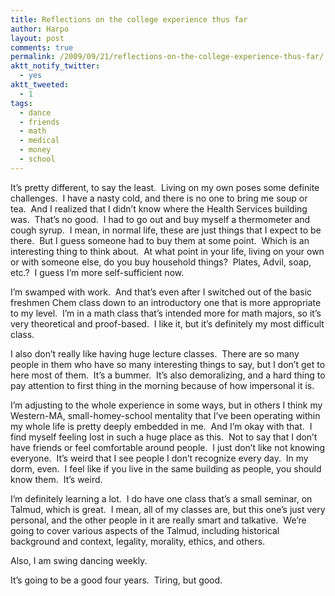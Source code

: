 ```yaml
---
title: Reflections on the college experience thus far
author: Harpo
layout: post
comments: true
permalink: /2009/09/21/reflections-on-the-college-experience-thus-far/
aktt_notify_twitter:
  - yes
aktt_tweeted:
  - 1
tags:
  - dance
  - friends
  - math
  - medical
  - money
  - school
---
```

It&#8217;s pretty different, to say the least.  Living on my own poses some definite challenges.  I have a nasty cold, and there is no one to bring me soup or tea.  And I realized that I didn&#8217;t know where the Health Services building was.  That&#8217;s no good.  I had to go out and buy myself a thermometer and cough syrup.  I mean, in normal life, these are just things that I expect to be there.  But I guess someone had to buy them at some point.  Which is an interesting thing to think about.  At what point in your life, living on your own or with someone else, do you buy household things?  Plates, Advil, soap, etc.?  I guess I&#8217;m more self-sufficient now.

I&#8217;m swamped with work.  And that&#8217;s even after I switched out of the basic freshmen Chem class down to an introductory one that is more appropriate to my level.  I&#8217;m in a math class that&#8217;s intended more for math majors, so it&#8217;s very theoretical and proof-based.  I like it, but it&#8217;s definitely my most difficult class.

I also don&#8217;t really like having huge lecture classes.  There are so many people in them who have so many interesting things to say, but I don&#8217;t get to here most of them.  It&#8217;s a bummer.  It&#8217;s also demoralizing, and a hard thing to pay attention to first thing in the morning because of how impersonal it is.

I&#8217;m adjusting to the whole experience in some ways, but in others I think my Western-MA, small-homey-school mentality that I&#8217;ve been operating within my whole life is pretty deeply embedded in me.  And I&#8217;m okay with that.  I find myself feeling lost in such a huge place as this.  Not to say that I don&#8217;t have friends or feel comfortable around people.  I just don&#8217;t like not knowing everyone.  It&#8217;s weird that I see people I don&#8217;t recognize every day.  In my dorm, even.  I feel like if you live in the same building as people, you should know them.  It&#8217;s weird.

I&#8217;m definitely learning a lot.  I do have one class that&#8217;s a small seminar, on Talmud, which is great.  I mean, all of my classes are, but this one&#8217;s just very personal, and the other people in it are really smart and talkative.  We&#8217;re going to cover various aspects of the Talmud, including historical background and context, legality, morality, ethics, and others.

Also, I am swing dancing weekly.

It&#8217;s going to be a good four years.  Tiring, but good.